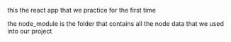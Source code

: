 this the react app that we practice for the first time 

the node_module is the folder that contains all the node data that we used into our project

